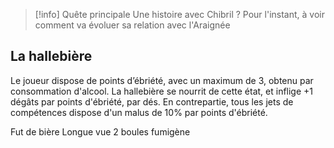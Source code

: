 > [!info] Quête principale
> Une histoire avec Chibril ?
> Pour l'instant, à voir comment va évoluer sa relation avec l'Araignée
## La hallebière

Le joueur dispose de points d’ébriété, avec un maximum de 3, obtenu par consommation d'alcool.
La hallebière se nourrit de cette état, et inflige +1 dégâts par points d'ébriété, par dés.
En contrepartie, tous les jets de compétences dispose d'un malus de 10% par points d'ébriété.

Fut de bière
Longue vue
2 boules fumigène


